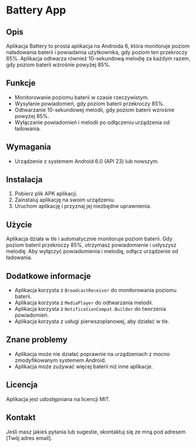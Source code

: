 # Battery App

## Opis

Aplikacja Battery to prosta aplikacja na Androida 6, która monitoruje poziom naładowania baterii i powiadamia użytkownika, gdy poziom ten przekroczy 85%. Aplikacja odtwarza również 10-sekundową melodię za każdym razem, gdy poziom baterii wzrośnie powyżej 85%.

## Funkcje

* Monitorowanie poziomu baterii w czasie rzeczywistym.
* Wysyłanie powiadomień, gdy poziom baterii przekroczy 85%.
* Odtwarzanie 10-sekundowej melodii, gdy poziom baterii wzrośnie powyżej 85%.
* Wyłączanie powiadomień i melodii po odłączeniu urządzenia od ładowania.

## Wymagania

* Urządzenie z systemem Android 6.0 (API 23) lub nowszym.

## Instalacja

1. Pobierz plik APK aplikacji.
2. Zainstaluj aplikację na swoim urządzeniu.
3. Uruchom aplikację i przyznaj jej niezbędne uprawnienia.

## Użycie

Aplikacja działa w tle i automatycznie monitoruje poziom baterii. Gdy poziom baterii przekroczy 85%, otrzymasz powiadomienie i usłyszysz melodię. Aby wyłączyć powiadomienia i melodię, odłącz urządzenie od ładowania.

## Dodatkowe informacje

* Aplikacja korzysta z `BroadcastReceiver` do monitorowania poziomu baterii.
* Aplikacja korzysta z `MediaPlayer` do odtwarzania melodii.
* Aplikacja korzysta z `NotificationCompat.Builder` do tworzenia powiadomień.
* Aplikacja korzysta z usługi pierwszoplanowej, aby działać w tle.

## Znane problemy

* Aplikacja może nie działać poprawnie na urządzeniach z mocno zmodyfikowanym systemem Android.
* Aplikacja może zużywać więcej baterii niż inne aplikacje.

## Licencja

Aplikacja jest udostępniana na licencji MIT.

## Kontakt

Jeśli masz jakieś pytania lub sugestie, skontaktuj się ze mną pod adresem [Twój adres email].
